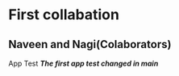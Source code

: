 # First collabation

**Naveen and Nagi(Colaborators)**
----------
App Test
***The first app test changed in main***
